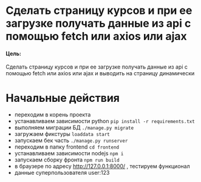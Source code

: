 # Сделать страницу курсов и при ее загрузке получать данные из api с помощью fetch или axios или ajax

#### Цель: 
Сделать страницу курсов и при ее загрузке получать данные из api с помощью fetch или axios или ajax и выводить на страницу динамически

 
# Начальные действия

* переходим в корень проекта
* устанавливаем зависимости python `pip install -r requirements.txt`
* выполняем миграции БД `./manage.py migrate`
* загружаем фикстуры `loaddata start`
* запускаем бек часть `./manage.py runserver`
* переходим в папку frontend `cd frontend`
* устанавливаем зависимости nodejs `npm i`
* запускаем сборку фронта `npm run build`
* в браузере по адресу http://127.0.0.1:8000/ , тестируем функционал
* данные суперпользователя user:123
